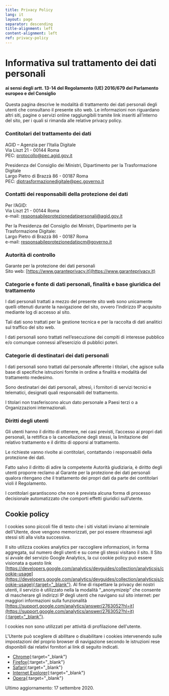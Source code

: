 ```yaml
---
title: Privacy Policy
lang: it
layout: page
separator: descending
title-alignment: left
content-alignment: left
ref: privacy-policy
---
```

# Informativa sul trattamento dei dati personali
#### ai sensi degli artt. 13-14 del Regolamento (UE) 2016/679 del Parlamento europeo e del Consiglio

Questa pagina descrive le modalità di trattamento dei dati personali degli
utenti che consultano il presente sito web. Le informazioni non riguardano altri
siti, pagine o servizi online raggiungibili tramite link inseriti all’interno
del sito, per i quali si rimanda alle relative privacy policy.

### Contitolari del trattamento dei dati

AGID – Agenzia per l’Italia Digitale<br/>
Via Liszt 21 - 00144 Roma<br/>
PEC: protocollo@pec.agid.gov.it 

Presidenza del Consiglio dei Ministri, Dipartimento per la Trasformazione Digitale<br/>
Largo Pietro di Brazzà 86 - 00187 Roma<br/>
PEC: diptrasformazionedigitale@pec.governo.it

### Contatti dei responsabili della protezione dei dati

Per l’AGID:<br/>
Via Liszt 21 - 00144 Roma<br/>
e-mail: responsabileprotezionedatipersonali@agid.gov.it

Per la Presidenza del Consiglio dei Ministri, Dipartimento per la Trasformazione Digitale:<br/>
Largo Pietro di Brazzà 86 - 00187 Roma<br/>
e-mail: responsabileprotezionedatipcm@governo.it

### Autorità di controllo

Garante per la protezione dei dati personali<br/>
Sito web: [https://www.garanteprivacy.it](https://www.garanteprivacy.it)

### Categorie e fonte di dati personali, finalità e base giuridica del trattamento

I dati personali trattati a mezzo del presente sito web sono unicamente quelli
ottenuti durante la navigazione del sito, ovvero l’indirizzo IP acquisito
mediante log di accesso al sito.

Tali dati sono trattati per la gestione tecnica e per la raccolta di dati
analitici sul traffico del sito web.

I dati personali sono trattati nell’esecuzione dei compiti di interesse pubblico
e/o comunque connessi all’esercizio di pubblici poteri. 

### Categorie di destinatari dei dati personali

I dati personali sono trattati dal personale afferente i titolari, che agisce
sulla base di specifiche istruzioni fornite in ordine a finalità e modalità del
trattamento medesimo.

Sono destinatari dei dati personali, altresì, i fornitori di servizi tecnici e
telematici, designati quali responsabili del trattamento.

I titolari non trasferiscono alcun dato personale a Paesi terzi o a
Organizzazioni internazionali.

### Diritti degli utenti

Gli utenti hanno il diritto di ottenere, nei casi previsti, l’accesso ai propri
dati personali, la rettifica o la cancellazione degli stessi, la limitazione del
relativo trattamento e il diritto di opporsi al trattamento.

Le richieste vanno rivolte ai contitolari, contattando i responsabili della
protezione dei dati.

Fatto salvo il diritto di adire la competente Autorità giudiziaria, è diritto
degli utenti proporre reclamo al Garante per la protezione dei dati personali
qualora ritengano che il trattamento dei propri dati da parte dei contitolari
violi il Regolamento.

I contitolari garantiscono che non è prevista alcuna forma di processo
decisionale automatizzato che comporti effetti giuridici sull’utente.

## Cookie policy

I cookies sono piccoli file di testo che i siti visitati inviano al terminale
dell'Utente, dove vengono memorizzati, per poi essere ritrasmessi agli stessi
siti alla visita successiva.

Il sito utilizza cookies analytics per raccogliere informazioni, in forma
aggregata, sul numero degli utenti e su come gli stessi visitano il sito. Il
Sito si avvale del servizio Google Analytics, la cui cookie policy può essere
visionata a questo link
[https://developers.google.com/analytics/devguides/collection/analyticsjs/cookie-usage](https://developers.google.com/analytics/devguides/collection/analyticsjs/cookie-usage){:target="_blank"}.
Al fine di rispettare la privacy dei nostri utenti, il servizio è utilizzato
nella la modalità “_anonymizeip” che consente di mascherare gli indirizzi IP
degli utenti che navigano sul sito internet: per maggiori informazioni sulla
funzionalità
[https://support.google.com/analytics/answer/2763052?hl=it](https://support.google.com/analytics/answer/2763052?hl=it){:target="_blank"}.

I cookies non sono utilizzati per attività di profilazione dell'utente.

L'Utente può scegliere di abilitare o disabilitare i cookies intervenendo sulle
impostazioni del proprio browser di navigazione secondo le istruzioni rese
disponibili dai relativi fornitori ai link di seguito indicati.

- [Chrome](https://support.google.com/chrome/answer/95647?co=GENIE.Platform%3DDesktop&hl=it){:target="_blank"}
- [Firefox](https://support.mozilla.org/it/kb/Attivare%20e%20disattivare%20i%20cookie){:target="_blank"}
- [Safari](https://support.apple.com/it-it/HT201265){:target="_blank"}
- [Internet Explorer](https://support.microsoft.com/it-it/help/17442/windows-internet-explorer-delete-manage-cookies){:target="_blank"}
- [Opera](http://help.opera.com/Windows/10.00/it/cookies.html){:target="_blank"}

Ultimo aggiornamento: 17 settembre 2020.
